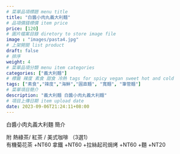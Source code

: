 ```yaml
---
# 菜單品項標題 menu title 
title: "白醬小肉丸義大利麵"
# 品項價錢標價 item price 
price: [120]
# 圖片檔案目錄 diretory to store image file
image : "images/pasta4.jpg"
# 上架開關 list product 
draft: false
# 排序
weight: 4 
# 菜單品項分類 menu item categories 
categories: ["義大利麵"]
# 標籤 辣度 素食 甜食 冷熱 tags for spicy vegan sweet hot and cold 
tags: ["素食","辣度","海鮮","圓直麵", "寬麵", "筆管麵"]
# 菜單項目簡介 
description: "義大利麵 白醬小肉丸義大利麵"
# 項目上傳日期 item upload date 
date: 2023-09-06T21:24:11+08:00
---
```


白醬小肉丸義大利麵 簡介


  附 熱綠茶/ 紅茶 / 美式咖啡 （3選1）\
  有機菊花茶 +NT60
  拿鐵 +NT60
  +拉絲起司焗烤 +NT60
  +麵 +NT20